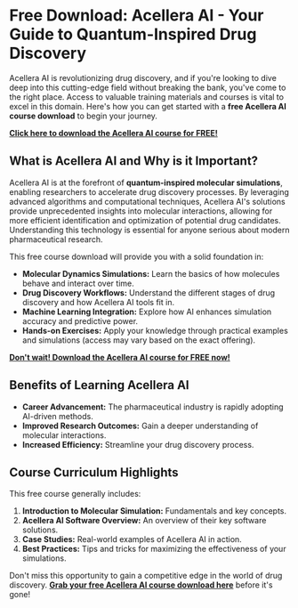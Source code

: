 # Free Download: Acellera AI - Your Guide to Quantum-Inspired Drug Discovery

Acellera AI is revolutionizing drug discovery, and if you're looking to dive deep into this cutting-edge field without breaking the bank, you've come to the right place. Access to valuable training materials and courses is vital to excel in this domain. Here's how you can get started with a **free Acellera AI course download** to begin your journey.

[**Click here to download the Acellera AI course for FREE!**](https://udemywork.com/acellera-ai)

## What is Acellera AI and Why is it Important?

Acellera AI is at the forefront of **quantum-inspired molecular simulations**, enabling researchers to accelerate drug discovery processes. By leveraging advanced algorithms and computational techniques, Acellera AI's solutions provide unprecedented insights into molecular interactions, allowing for more efficient identification and optimization of potential drug candidates. Understanding this technology is essential for anyone serious about modern pharmaceutical research.

This free course download will provide you with a solid foundation in:

*   **Molecular Dynamics Simulations:** Learn the basics of how molecules behave and interact over time.
*   **Drug Discovery Workflows:** Understand the different stages of drug discovery and how Acellera AI tools fit in.
*   **Machine Learning Integration:** Explore how AI enhances simulation accuracy and predictive power.
*   **Hands-on Exercises:** Apply your knowledge through practical examples and simulations (access may vary based on the exact offering).

[**Don't wait! Download the Acellera AI course for FREE now!**](https://udemywork.com/acellera-ai)

## Benefits of Learning Acellera AI

*   **Career Advancement:** The pharmaceutical industry is rapidly adopting AI-driven methods.
*   **Improved Research Outcomes:** Gain a deeper understanding of molecular interactions.
*   **Increased Efficiency:** Streamline your drug discovery process.

## Course Curriculum Highlights

This free course generally includes:

1.  **Introduction to Molecular Simulation:** Fundamentals and key concepts.
2.  **Acellera AI Software Overview:** An overview of their key software solutions.
3.  **Case Studies:** Real-world examples of Acellera AI in action.
4.  **Best Practices:** Tips and tricks for maximizing the effectiveness of your simulations.

Don't miss this opportunity to gain a competitive edge in the world of drug discovery. **[Grab your free Acellera AI course download here](https://udemywork.com/acellera-ai)** before it's gone!
